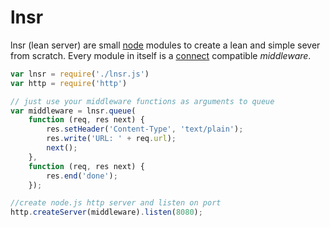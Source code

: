 # lnsr

lnsr (lean server) are small [node](http://nodejs.org) modules to create a lean and simple sever from scratch.
Every module in itself is a [connect](https://github.com/senchalabs/connect) compatible _middleware_.

```js
var lnsr = require('./lnsr.js')
var http = require('http')

// just use your middleware functions as arguments to queue
var middleware = lnsr.queue(
	function (req, res next) {
		res.setHeader('Content-Type', 'text/plain');
		res.write('URL: ' + req.url);
		next();
	},
	function (req, res next) {
		res.end('done');
	});

//create node.js http server and listen on port
http.createServer(middleware).listen(8080);
```
